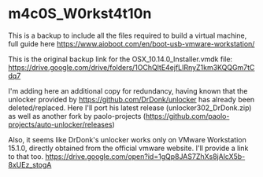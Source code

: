 # m4c0S_W0rkst4t10n
This is a backup to include all the files required to build a virtual machine, full guide here
https://www.aioboot.com/en/boot-usb-vmware-workstation/

This is the original backup link for the OSX_10.14.0_Installer.vmdk file:
https://drive.google.com/drive/folders/1OChQltE4ejfLIRnyZ1km3KQQGm7tCdq7

I'm adding here an additional copy for redundancy, having known that the unlocker provided by https://github.com/DrDonk/unlocker has already been deleted/replaced. 
Here I'll port his latest release (unlocker302_DrDonk.zip) as well as another fork by paolo-projects (https://github.com/paolo-projects/auto-unlocker/releases)

Also, it seems like DrDonk's unlocker works only on VMware Workstation 15.1.0, directly obtained from the official vmware website. I'll provide a link to that too.
https://drive.google.com/open?id=1gQp8JAS7ZhXs8jAlcX5b-8xUEz_stogA
